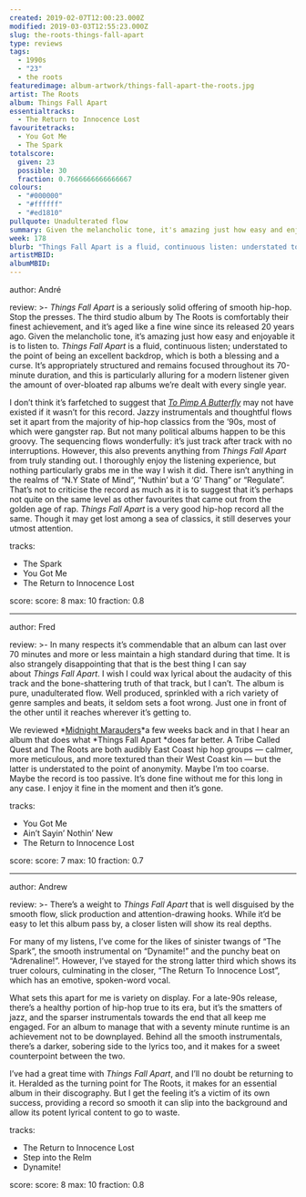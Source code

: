 ```yaml
---
created: 2019-02-07T12:00:23.000Z
modified: 2019-03-03T12:55:23.000Z
slug: the-roots-things-fall-apart
type: reviews
tags:
  - 1990s
  - "23"
  - the roots
featuredimage: album-artwork/things-fall-apart-the-roots.jpg
artist: The Roots
album: Things Fall Apart
essentialtracks:
  - The Return to Innocence Lost
favouritetracks:
  - You Got Me
  - The Spark
totalscore:
  given: 23
  possible: 30
  fraction: 0.7666666666666667
colours:
  - "#000000"
  - "#ffffff"
  - "#ed1810"
pullquote: Unadulterated flow
summary: Given the melancholic tone, it's amazing just how easy and enjoyable it is to listen to. Things Fall Apart is a fluid, continuous listen; understated to the point of being an excellent backdrop, which is both a blessing and a curse.
week: 178
blurb: "Things Fall Apart is a fluid, continuous listen: understated to the point of being an excellent backdrop, which is both a blessing and a curse."
artistMBID:
albumMBID:
---
```

author: André

review: >-
  *Things Fall Apart* is a seriously solid offering of smooth hip-hop. Stop the presses. The third studio album by The Roots is comfortably their finest achievement, and it’s aged like a fine wine since its released 20 years ago. Given the melancholic tone, it’s amazing just how easy and enjoyable it is to listen to. *Things Fall Apart* is a fluid, continuous listen; understated to the point of being an excellent backdrop, which is both a blessing and a curse. It’s appropriately structured and remains focused throughout its 70-minute duration, and this is particularly alluring for a modern listener given the amount of over-bloated rap albums we’re dealt with every single year.

  I don’t think it’s farfetched to suggest that [*To Pimp A Butterfly*](<reviews/kendrick-lamar-to-pimp-a-butterfly/>) may not have existed if it wasn’t for this record. Jazzy instrumentals and thoughtful flows set it apart from the majority of hip-hop classics from the ’90s, most of which were gangster rap. But not many political albums happen to be this groovy. The sequencing flows wonderfully: it’s just track after track with no interruptions. However, this also prevents anything from *Things Fall Apart* from truly standing out. I thoroughly enjoy the listening experience, but nothing particularly grabs me in the way I wish it did. There isn’t anything in the realms of “N.Y State of Mind”, “Nuthin’ but a ‘G’ Thang” or “Regulate”. That’s not to criticise the record as much as it is to suggest that it’s perhaps not quite on the same level as other favourites that came out from the golden age of rap. *Things Fall Apart* is a very good hip-hop record all the same. Though it may get lost among a sea of classics, it still deserves your utmost attention.

tracks:
  - The Spark
  - ­­You Got Me
  - ­­The Return to Innocence Lost

score:
  score: 8
  max: 10
  fraction: 0.8

---
author: Fred

review: >-
  In many respects it’s commendable that an album can last over 70 minutes and more or less maintain a high standard during that time. It is also strangely disappointing that that is the best thing I can say about *Things Fall Apart*. I wish I could wax lyrical about the audacity of this track and the bone-shattering truth of that track, but I can’t. The album is pure, unadulterated flow. Well produced, sprinkled with a rich variety of genre samples and beats, it seldom sets a foot wrong. Just one in front of the other until it reaches wherever it’s getting to.

  We reviewed *[Midnight Marauders](<reviews/a-tribe-called-quest-midnight-marauders/>)*a few weeks back and in that I hear an album that does what *Things Fall Apart *does far better. A Tribe Called Quest and The Roots are both audibly East Coast hip hop groups — calmer, more meticulous, and more textured than their West Coast kin — but the latter is understated to the point of anonymity. Maybe I’m too coarse. Maybe the record is too passive. It’s done fine without me for this long in any case. I enjoy it fine in the moment and then it’s gone.

tracks:
  - You Got Me
  - ­­Ain’t Sayin’ Nothin’ New
  - ­­The Return to Innocence Lost

score:
  score: 7
  max: 10
  fraction: 0.7

---
author: Andrew

review: >-
  There’s a weight to *Things Fall Apart* that is well disguised by the smooth flow, slick production and attention-drawing hooks. While it’d be easy to let this album pass by, a closer listen will show its real depths.

  For many of my listens, I’ve come for the likes of sinister twangs of “The Spark”, the smooth instrumental on “Dynamite!” and the punchy beat on “Adrenaline!”. However, I’ve stayed for the strong latter third which shows its truer colours, culminating in the closer, “The Return To Innocence Lost”, which has an emotive, spoken-word vocal.

  What sets this apart for me is variety on display. For a late-90s release, there’s a healthy portion of hip-hop true to its era, but it’s the smatters of jazz, and the sparser instrumentals towards the end that all keep me engaged. For an album to manage that with a seventy minute runtime is an achievement not to be downplayed. Behind all the smooth instrumentals, there’s a darker, sobering side to the lyrics too, and it makes for a sweet counterpoint between the two.

  I’ve had a great time with *Things Fall Apart*, and I’ll no doubt be returning to it. Heralded as the turning point for The Roots, it makes for an essential album in their discography. But I get the feeling it’s a victim of its own success, providing a record so smooth it can slip into the background and allow its potent lyrical content to go to waste.

tracks:
  - The Return to Innocence Lost
  - ­­Step into the Relm
  - ­­Dynamite!
  
score:
  score: 8
  max: 10
  fraction: 0.8
